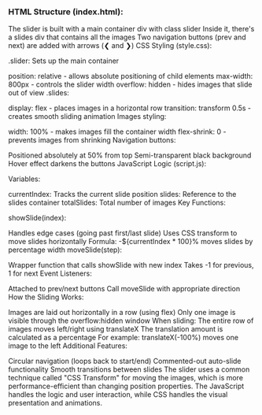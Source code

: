 ### HTML Structure (index.html):

The slider is built with a main container div with class slider
Inside it, there's a slides div that contains all the images
Two navigation buttons (prev and next) are added with arrows (❮ and ❯)
CSS Styling (style.css):

.slider: Sets up the main container

position: relative - allows absolute positioning of child elements
max-width: 800px - controls the slider width
overflow: hidden - hides images that slide out of view
.slides:

display: flex - places images in a horizontal row
transition: transform 0.5s - creates smooth sliding animation
Images styling:

width: 100% - makes images fill the container width
flex-shrink: 0 - prevents images from shrinking
Navigation buttons:

Positioned absolutely at 50% from top
Semi-transparent black background
Hover effect darkens the buttons
JavaScript Logic (script.js):

Variables:

currentIndex: Tracks the current slide position
slides: Reference to the slides container
totalSlides: Total number of images
Key Functions:

showSlide(index):

Handles edge cases (going past first/last slide)
Uses CSS transform to move slides horizontally
Formula: -${currentIndex \* 100}% moves slides by percentage width
moveSlide(step):

Wrapper function that calls showSlide with new index
Takes -1 for previous, 1 for next
Event Listeners:

Attached to prev/next buttons
Call moveSlide with appropriate direction
How the Sliding Works:

Images are laid out horizontally in a row (using flex)
Only one image is visible through the overflow:hidden window
When sliding:
The entire row of images moves left/right using translateX
The translation amount is calculated as a percentage
For example: translateX(-100%) moves one image to the left
Additional Features:

Circular navigation (loops back to start/end)
Commented-out auto-slide functionality
Smooth transitions between slides
The slider uses a common technique called "CSS Transform" for moving the images, which is more performance-efficient than changing position properties. The JavaScript handles the logic and user interaction, while CSS handles the visual presentation and animations.
